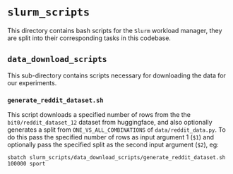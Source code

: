 # `slurm_scripts`
This directory contains bash scripts for the `Slurm` workload manager, they are split into their corresponding tasks in this codebase.

## `data_download_scripts`

This sub-directory contains scripts necessary for downloading the data for our experiments.

### `generate_reddit_dataset.sh`

This script downloads a specified number of rows from the the `bit0/reddit_dataset_12` dataset from huggingface, and also optionally generates a split from `ONE_VS_ALL_COMBINATIONS` of `data/reddit_data.py`. To do this pass the specified number of rows as input argument 1 (`$1`) and optionally pass the specified split as the second input argument (`$2`), eg:

```
sbatch slurm_scripts/data_download_scripts/generate_reddit_dataset.sh 100000 sport
```